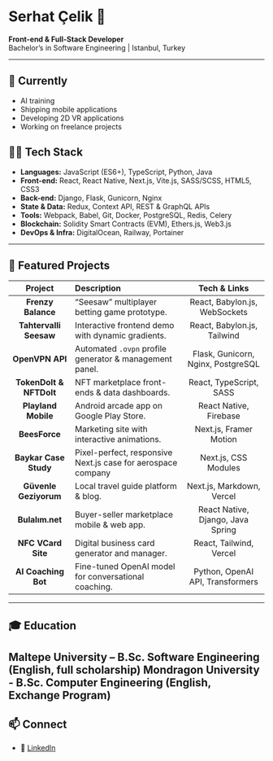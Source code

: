 # Serhat Çelik 👋

**Front-end & Full-Stack Developer**  
Bachelor’s in Software Engineering | Istanbul, Turkey

---

## 🔭 Currently
- AI training  
- Shipping mobile applications  
- Developing 2D VR applications  
- Working on freelance projects

## 👨‍💻 Tech Stack
- **Languages:** JavaScript (ES6+), TypeScript, Python, Java  
- **Front-end:** React, React Native, Next.js, Vite.js, SASS/SCSS, HTML5, CSS3  
- **Back-end:** Django, Flask, Gunicorn, Nginx  
- **State & Data:** Redux, Context API, REST & GraphQL APIs  
- **Tools:** Webpack, Babel, Git, Docker, PostgreSQL, Redis, Celery  
- **Blockchain:** Solidity Smart Contracts (EVM), Ethers.js, Web3.js  
- **DevOps & Infra:** DigitalOcean, Railway, Portainer

---

## 🚀 Featured Projects

| Project                     | Description                                                      | Tech & Links                                                        |
|:---------------------------:|:-----------------------------------------------------------------|:-------------------------------------------------------------------:|
| **Frenzy Balance**          | “Seesaw” multiplayer betting game prototype.                     | React, Babylon.js, WebSockets                                       |
| **Tahtervalli Seesaw**      | Interactive frontend demo with dynamic gradients.                | React, Babylon.js, Tailwind                                         |
| **OpenVPN API**             | Automated `.ovpn` profile generator & management panel.          | Flask, Gunicorn, Nginx, PostgreSQL                                  |
| **TokenDoIt & NFTDoIt**     | NFT marketplace front-ends & data dashboards.                    | React, TypeScript, SASS                                             |
| **Playland Mobile**         | Android arcade app on Google Play Store.                         | React Native, Firebase                                              |
| **BeesForce**               | Marketing site with interactive animations.                      | Next.js, Framer Motion                                               |
| **Baykar Case Study**       | Pixel-perfect, responsive Next.js case for aerospace company     | Next.js, CSS Modules                                                 |
| **Güvenle Geziyorum**       | Local travel guide platform & blog.                              | Next.js, Markdown, Vercel                                            |
| **Bulalım.net**             | Buyer-seller marketplace mobile & web app.                       | React Native, Django, Java Spring                                    |
| **NFC VCard Site**          | Digital business card generator and manager.                     | React, Tailwind, Vercel                                              |
| **AI Coaching Bot**         | Fine-tuned OpenAI model for conversational coaching.             | Python, OpenAI API, Transformers                                     |

---

## 🎓 Education
**Maltepe University** – B.Sc. Software Engineering (English, full scholarship)
**Mondragon University** - B.Sc. Computer Engineering (English, Exchange Program)
---

## 📫 Connect 
- 🔗 [LinkedIn](https://www.linkedin.com/in/serhat-celik1/)  
